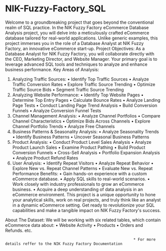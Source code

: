 # NIK-Fuzzy-Factory_SQL

Welcome to a groundbreaking project that goes beyond the conventional realm of SQL practice. In the NIK Fuzzy Factory eCommerce Database Analysis project, you will delve into a meticulously crafted eCommerce database tailored for real-world applications. Unlike generic examples, this project immerses you in the role of a Database Analyst at NIK Fuzzy Factory, an innovative eCommerce start-up.
Project Objectives:
As a Database Analyst for NIK Fuzzy Factory, you will collaborate directly with the CEO, Marketing Director, and Website Manager. Your primary goal is to leverage advanced SQL tools and techniques to analyze and enhance business performance.
Key Areas of Analysis:
1.	Analyzing Traffic Sources:
•	Identify Top Traffic Sources
•	Analyze Traffic Conversion Rates
•	Explore Traffic Source Trending
•	Optimize Traffic Source Bids
•	Segment Traffic Source Trending
2.	Analyzing Website Performance:
•	Identify Top Website Pages
•	Determine Top Entry Pages
•	Calculate Bounce Rates
•	Analyze Landing Page Tests
•	Conduct Landing Page Trend Analysis
•	Build Conversion Funnels
•	Analyze Conversion Funnel Tests
3.	Channel Management Analysis:
•	Analyze Channel Portfolios
•	Compare Channel Characteristics
•	Optimize Bids Across Channels
•	Explore Channel Portfolio Trends
•	Analyze Free Channels
4.	Business Patterns & Seasonality Analysis:
•	Analyze Seasonality Trends
•	Identify Business Patterns
•	Uncover Seasonal Business Patterns
5.	Product Analysis:
•	Conduct Product Level Sales Analysis
•	Analyze Product Launch Sales
•	Examine Product Pathing
•	Build Product Conversion Funnels
•	Cross-Sell Analysis
•	Portfolio Expansion Analysis
•	Analyze Product Refund Rates
6.	User Analysis:
•	Identify Repeat Visitors
•	Analyze Repeat Behavior
•	Explore New vs. Repeat Channel Patterns
•	Evaluate New vs. Repeat Performance
Benefits:
•	Gain hands-on experience with a custom eCommerce database.
•	Apply SQL skills to real-world scenarios.
•	Work closely with industry professionals to grow an eCommerce business.
•	Acquire a deep understanding of data analysis in an eCommerce environment.
This project is a unique opportunity to hone your analytical skills, work on real projects, and truly think like an analyst in a dynamic eCommerce setting. Get ready to revolutionize your SQL capabilities and make a tangible impact on NIK Fuzzy Factory's success.

About The Dataset:
We will be working with six related tables, which contain eCommerce data about: 
• Website Activity 
• Products 
• Orders and Refunds. etc. 
 
                                                              * For more details reffer to the NIK Fuzzy Factory Documentation
